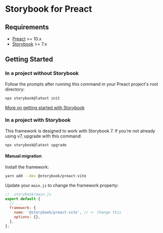 # Storybook for Preact <!-- omit in toc -->

## Requirements

- [Preact](https://preactjs.com/) >= 10.x
- [Storybook](https://storybook.js.org/) >= 7.x

## Getting Started

### In a project without Storybook

Follow the prompts after running this command in your Preact project's root directory:

```bash
npx storybook@latest init
```

[More on getting started with Storybook](https://storybook.js.org/docs/preact/get-started/install)

### In a project with Storybook

This framework is designed to work with Storybook 7. If you’re not already using v7, upgrade with this command:

```bash
npx storybook@latest upgrade
```

#### Manual migration

Install the framework:

```bash
yarn add --dev @storybook/preact-vite
```

Update your `main.js` to change the framework property:

```js
// .storybook/main.js
export default {
  // ...
  framework: {
    name: '@storybook/preact-vite', // <- Change this
    options: {},
  },
};
```
